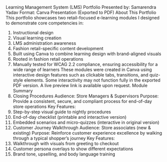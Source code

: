 Learning Management System (LMS) Portfolio 
Presented by: Samarendra Yadav 
Format: Canva Presentation (Exported to PDF) 
About This Portfolio 
This portfolio showcases two retail-focused e-learning modules I designed to demonstrate core 
competencies in: 
  1. Instructional design 
  2. Visual learning creation 
  3. LMS administration awareness 
  4. Fashion retail-specific content development 
  5. Built using Canva to combine learning design with brand-aligned visuals 
  6. Rooted in fashion retail operations 
  7. Manually tested for WCAG 2.2 compliance, ensuring accessibility for a wide range of learners 
These modules were created in Canva using interactive design features such as clickable tabs, 
transitions, and quiz-style elements. Some interactivity may not function fully in the exported PDF 
version. A live preview link is available upon request. 
Module Summary 
1.  Closing Procedures 
Audience: Store Managers & Supervisors 
Purpose: Provide a consistent, secure, and compliant process for end-of-day store operations 
Key Features: 
  1. Step-by-step visual guide to nightly procedures 
  2. End-of-day checklist (printable and interactive version) 
  3. Embedded scenarios and micro-quizzes (interactive in original version) 
2.  Customer Journey Walkthrough 
Audience: Store associates (new & existing) 
Purpose: Reinforce customer experience excellence by walking through a typical shopper’s journey 
Key Features: 
  1. Walkthrough with visuals from greeting to checkout 
  2. Customer persona overlays to show different expectations 
  3. Brand tone, upselling, and body language training

